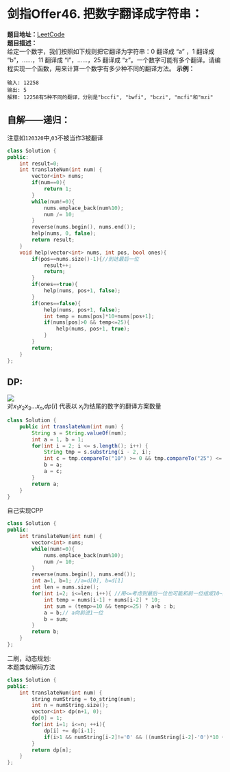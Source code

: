 # 剑指Offer46. 把数字翻译成字符串：  
**题目地址：**[LeetCode](https://leetcode-cn.com/problems/zui-chang-bu-han-zhong-fu-zi-fu-de-zi-zi-fu-chuan-lcof/)  
**题目描述：**  
给定一个数字，我们按照如下规则把它翻译为字符串：0 翻译成 “a” ，1 翻译成 “b”，……，11 翻译成 “l”，……，25 翻译成 “z”。一个数字可能有多个翻译。请编程实现一个函数，用来计算一个数字有多少种不同的翻译方法。
**示例：**  
```
输入: 12258
输出: 5
解释: 12258有5种不同的翻译，分别是"bccfi", "bwfi", "bczi", "mcfi"和"mzi"
```

## 自解——递归：  
注意如`120320`中,`03`不被当作3被翻译
```cpp
class Solution {
public:
    int result=0;
    int translateNum(int num) {
        vector<int> nums;
        if(num==0){
            return 1;
        }
        while(num!=0){
            nums.emplace_back(num%10);
            num /= 10;
        }
        reverse(nums.begin(), nums.end());
        help(nums, 0, false);
        return result;
    }
    void help(vector<int> nums, int pos, bool ones){
        if(pos==nums.size()-1){//到达最后一位
            result++;
            return;
        }
        if(ones==true){
            help(nums, pos+1, false);
        }
        if(ones==false){
            help(nums, pos+1, false);
            int temp = nums[pos]*10+nums[pos+1];
            if(nums[pos]>0 && temp<=25){
                help(nums, pos+1, true);
            }
        }
        return;
    }
};
```

## DP:  
![](./Pic/46.png)  
对$x_1x_2x_3...x_n$,$dp[i]$ 代表以 $x_i$为结尾的数字的翻译方案数量
```java
class Solution {
    public int translateNum(int num) {
        String s = String.valueOf(num);
        int a = 1, b = 1;
        for(int i = 2; i <= s.length(); i++) {
            String tmp = s.substring(i - 2, i);
            int c = tmp.compareTo("10") >= 0 && tmp.compareTo("25") <= 0 ? a + b : a;
            b = a;
            a = c;
        }
        return a;
    }
}
```

自己实现CPP
```cpp
class Solution {
public:
    int translateNum(int num) {
        vector<int> nums;
        while(num!=0){
            nums.emplace_back(num%10);
            num /= 10;
        }
        reverse(nums.begin(), nums.end());
        int a=1, b=1; //a=d[0], b=d[1]
        int len = nums.size();
        for(int i=2; i<=len; i++){ //用<=考虑到最后一位也可能和前一位组成10~25之间的数
            int temp = nums[i-1] + nums[i-2] * 10;
            int sum = (temp>=10 && temp<=25) ? a+b : b;
            a = b;// a向前进1一位
            b = sum;
        }
        return b;
    }
};
```


二刷，动态规划:  
本题类似解码方法  
```cpp
class Solution {
public:
    int translateNum(int num) {
        string numString = to_string(num);
        int n = numString.size();
        vector<int> dp(n+1, 0);
        dp[0] = 1;
        for(int i=1; i<=n; ++i){
            dp[i] += dp[i-1];
            if(i>1 && numString[i-2]!='0' && ((numString[i-2]-'0')*10 + (numString[i-1]-'0'))<=25 ) dp[i] += dp[i-2];
        }
        return dp[n];
    }
};
```